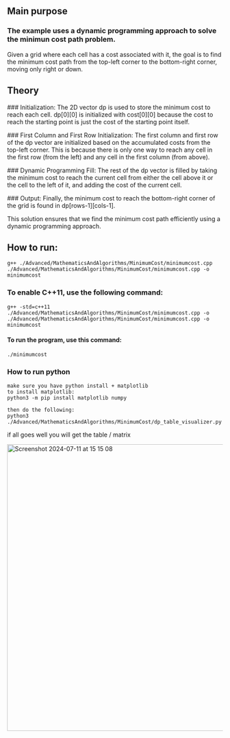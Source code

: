 ## Main purpose

### The example uses a dynamic programming approach to solve the minimun cost path problem. 
Given a grid where each cell has a cost associated with it, the goal is to find 
the minimum cost path from the top-left corner to the bottom-right corner, moving only right or down.

## Theory

### Initialization:
        The 2D vector dp is used to store the minimum cost to reach each cell.
        dp[0][0] is initialized with cost[0][0] because the cost to reach the starting point is just the cost of the starting point itself.

### First Column and First Row Initialization:
        The first column and first row of the dp vector are initialized based on the accumulated costs from the top-left corner. This is because there is only one way to reach any cell in the first row (from the left) and any cell in the first column (from above).

### Dynamic Programming Fill:
        The rest of the dp vector is filled by taking the minimum cost to reach the current cell from either the cell above it or the cell to the left of it, and adding the cost of the current cell.

### Output:
        Finally, the minimum cost to reach the bottom-right corner of the grid is found in dp[rows-1][cols-1].

This solution ensures that we find the minimum cost path efficiently using a dynamic programming approach.

## How to run:
    g++ ./Advanced/MathematicsAndAlgorithms/MinimumCost/minimumcost.cpp ./Advanced/MathematicsAndAlgorithms/MinimumCost/minimumcost.cpp -o minimumcost 
### To enable C++11, use the following command:
    g++ -std=c++11 ./Advanced/MathematicsAndAlgorithms/MinimumCost/minimumcost.cpp -o ./Advanced/MathematicsAndAlgorithms/MinimumCost/minimumcost.cpp -o minimumcost 
#### To run the program, use this command:
    ./minimumcost
    
### How to run python 
    make sure you have python install + matplotlib
    to install matplotlib:
    python3 -m pip install matplotlib numpy

    then do the following:
    python3 ./Advanced/MathematicsAndAlgorithms/MinimumCost/dp_table_visualizer.py

if all goes well you will get the table / matrix

<img width="668" alt="Screenshot 2024-07-11 at 15 15 08" src="https://github.com/Bevia/CppChallenges/assets/1615724/c1cc158d-7bf5-4e1b-a249-e1aaec987bdb">



